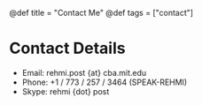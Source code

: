 @def title = "Contact Me"
@def tags = ["contact"]

# Contact Details

- Email: rehmi.post {at} cba.mit.edu
- Phone: +1 / 773 / 257 / 3464 (SPEAK-REHMI)
- Skype: rehmi {dot} post
